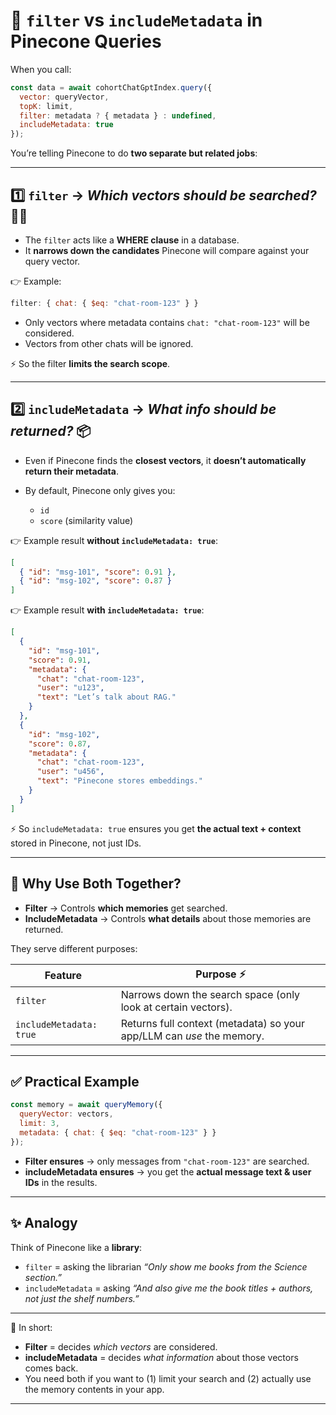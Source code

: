 
# 📌 `filter` vs `includeMetadata` in Pinecone Queries

When you call:

```js
const data = await cohortChatGptIndex.query({
  vector: queryVector,
  topK: limit,
  filter: metadata ? { metadata } : undefined,
  includeMetadata: true
});
```

You’re telling Pinecone to do **two separate but related jobs**:

---

## 1️⃣ `filter` → *Which vectors should be searched?* 🕵️‍♂️

* The `filter` acts like a **WHERE clause** in a database.
* It **narrows down the candidates** Pinecone will compare against your query vector.

👉 Example:

```js
filter: { chat: { $eq: "chat-room-123" } }
```

* Only vectors where metadata contains `chat: "chat-room-123"` will be considered.
* Vectors from other chats will be ignored.

⚡ So the filter **limits the search scope**.

---

## 2️⃣ `includeMetadata` → *What info should be returned?* 📦

* Even if Pinecone finds the **closest vectors**, it **doesn’t automatically return their metadata**.
* By default, Pinecone only gives you:

  * `id`
  * `score` (similarity value)

👉 Example result **without `includeMetadata: true`**:

```json
[
  { "id": "msg-101", "score": 0.91 },
  { "id": "msg-102", "score": 0.87 }
]
```

👉 Example result **with `includeMetadata: true`**:

```json
[
  {
    "id": "msg-101",
    "score": 0.91,
    "metadata": {
      "chat": "chat-room-123",
      "user": "u123",
      "text": "Let’s talk about RAG."
    }
  },
  {
    "id": "msg-102",
    "score": 0.87,
    "metadata": {
      "chat": "chat-room-123",
      "user": "u456",
      "text": "Pinecone stores embeddings."
    }
  }
]
```

⚡ So `includeMetadata: true` ensures you get **the actual text + context** stored in Pinecone, not just IDs.

---

## 🧠 Why Use Both Together?

* **Filter** → Controls **which memories** get searched.
* **IncludeMetadata** → Controls **what details** about those memories are returned.

They serve different purposes:

| Feature                 | Purpose ⚡                                                             |
| ----------------------- | --------------------------------------------------------------------- |
| `filter`                | Narrows down the search space (only look at certain vectors).         |
| `includeMetadata: true` | Returns full context (metadata) so your app/LLM can *use* the memory. |

---

## ✅ Practical Example

```js
const memory = await queryMemory({
  queryVector: vectors,
  limit: 3,
  metadata: { chat: { $eq: "chat-room-123" } }
});
```

* **Filter ensures** → only messages from `"chat-room-123"` are searched.
* **includeMetadata ensures** → you get the **actual message text & user IDs** in the results.

---

## ✨ Analogy

Think of Pinecone like a **library**:

* `filter` = asking the librarian *“Only show me books from the Science section.”*
* `includeMetadata` = asking *“And also give me the book titles + authors, not just the shelf numbers.”*

---

🔑 In short:

* **Filter** = decides *which vectors* are considered.
* **includeMetadata** = decides *what information* about those vectors comes back.
* You need both if you want to (1) limit your search and (2) actually use the memory contents in your app.

---
